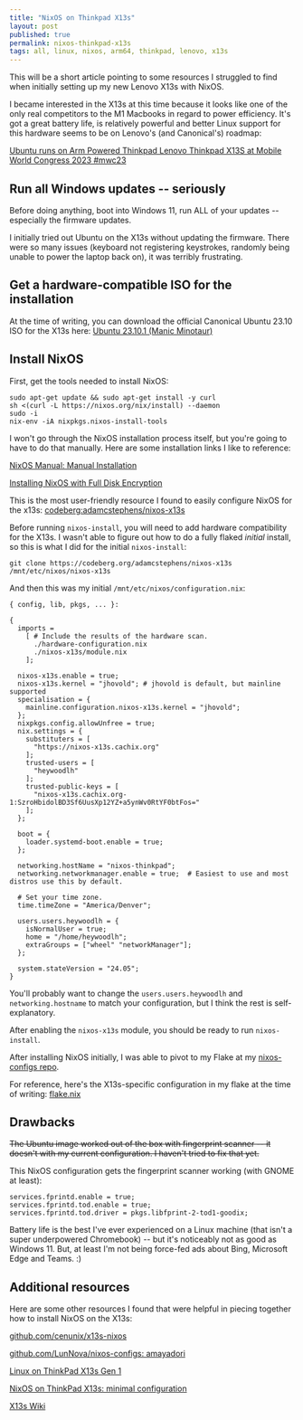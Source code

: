 ```yaml
---
title: "NixOS on Thinkpad X13s"
layout: post
published: true
permalink: nixos-thinkpad-x13s
tags: all, linux, nixos, arm64, thinkpad, lenovo, x13s
---
```


This will be a short article pointing to some resources I struggled to find when initially setting up my new Lenovo X13s with NixOS.

I became interested in the X13s at this time because it looks like one of the only real competitors to the M1 Macbooks in regard to power efficiency. It's got a great battery life, is relatively powerful and better Linux support for this hardware seems to be on Lenovo's (and Canonical's) roadmap:

[Ubuntu runs on Arm Powered Thinkpad Lenovo Thinkpad X13S at Mobile World Congress 2023 #mwc23](https://www.youtube.com/watch?v=NwjnMozHXuU)

## Run all Windows updates -- seriously

Before doing anything, boot into Windows 11, run ALL of your updates -- especially the firmware updates.

I initially tried out Ubuntu on the X13s without updating the firmware. There were so many issues (keyboard not registering keystrokes, randomly being unable to power the laptop back on), it was terribly frustrating.

## Get a hardware-compatible ISO for the installation

At the time of writing, you can download the official Canonical Ubuntu 23.10 ISO for the X13s here: [Ubuntu 23.10.1 (Manic Minotaur)](https://cdimage.ubuntu.com/releases/mantic/release/)


## Install NixOS

First, get the tools needed to install NixOS:

```
sudo apt-get update && sudo apt-get install -y curl
sh <(curl -L https://nixos.org/nix/install) --daemon
sudo -i
nix-env -iA nixpkgs.nixos-install-tools
```

I won't go through the NixOS installation process itself, but you're going to have to do that manually. Here are some installation links I like to reference:

[NixOS Manual: Manual Installation](https://nixos.org/manual/nixos/stable/#sec-installation-manual)

[Installing NixOS with Full Disk Encryption](https://gist.github.com/mara-schulke/43e2632ce73d94028f50f438037c1578)

This is the most user-friendly resource I found to easily configure NixOS for the x13s: [codeberg:adamcstephens/nixos-x13s](https://codeberg.org/adamcstephens/nixos-x13s)

Before running `nixos-install`, you will need to add hardware compatibility for the X13s. I wasn't able to figure out how to do a fully flaked _initial_ install, so this is what I did for the initial `nixos-install`:

```
git clone https://codeberg.org/adamcstephens/nixos-x13s /mnt/etc/nixos/nixos-x13s
```

And then this was my initial `/mnt/etc/nixos/configuration.nix`:

```
{ config, lib, pkgs, ... }:

{
  imports =
    [ # Include the results of the hardware scan.
      ./hardware-configuration.nix
      ./nixos-x13s/module.nix
    ];

  nixos-x13s.enable = true;
  nixos-x13s.kernel = "jhovold"; # jhovold is default, but mainline supported
  specialisation = {
    mainline.configuration.nixos-x13s.kernel = "jhovold";
  };
  nixpkgs.config.allowUnfree = true;
  nix.settings = {
    substituters = [
      "https://nixos-x13s.cachix.org"
    ];
    trusted-users = [
      "heywoodlh"
    ];
    trusted-public-keys = [
      "nixos-x13s.cachix.org-1:SzroHbidolBD3Sf6UusXp12YZ+a5ynWv0RtYF0btFos="
    ];
  };

  boot = {
    loader.systemd-boot.enable = true;
  };

  networking.hostName = "nixos-thinkpad";
  networking.networkmanager.enable = true;  # Easiest to use and most distros use this by default.

  # Set your time zone.
  time.timeZone = "America/Denver";

  users.users.heywoodlh = {
    isNormalUser = true;
    home = "/home/heywoodlh";
    extraGroups = ["wheel" "networkManager"];
  };

  system.stateVersion = "24.05";
}
```

You'll probably want to change the `users.users.heywoodlh` and `networking.hostname` to match your configuration, but I think the rest is self-explanatory.

After enabling the `nixos-x13s` module, you should be ready to run `nixos-install`.

After installing NixOS initially, I was able to pivot to my Flake at my [nixos-configs repo](https://github.com/heywoodlh/nixos-configs).

For reference, here's the X13s-specific configuration in my flake at the time of writing: [flake.nix](https://github.com/heywoodlh/nixos-configs/blob/3f002704691051a3fdcb018d60a32383caaa568c/flake.nix#L155-L190)

## Drawbacks

~~The Ubuntu image worked out of the box with fingerprint scanner -- it doesn't with my current configuration. I haven't tried to fix that yet.~~

This NixOS configuration gets the fingerprint scanner working (with GNOME at least):

```
services.fprintd.enable = true;
services.fprintd.tod.enable = true;
services.fprintd.tod.driver = pkgs.libfprint-2-tod1-goodix;
```

Battery life is the best I've ever experienced on a Linux machine (that isn't a super underpowered Chromebook) -- but it's noticeably not as good as Windows 11. But, at least I'm not being force-fed ads about Bing, Microsoft Edge and Teams. :)

## Additional resources

Here are some other resources I found that were helpful in piecing together how to install NixOS on the X13s:

[github.com/cenunix/x13s-nixos](https://github.com/cenunix/x13s-nixos)

[github.com/LunNova/nixos-configs: amayadori](https://github.com/LunNova/nixos-configs/tree/94c71df589ba2adf1b96bee7c7f87d5a4bf85a9a/hosts/amayadori)

[Linux on ThinkPad X13s Gen 1](https://openwebcraft.com/linux-on-thinkpad-x13s-gen-1/)

[NixOS on ThinkPad X13s: minimal configuration](https://dumpstack.io/1675806876_thinkpad_x13s_nixos.html)

[X13s Wiki](https://github.com/jhovold/linux/wiki/X13s)
